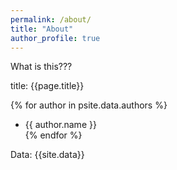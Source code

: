 ```yaml
---
permalink: /about/
title: "About"
author_profile: true
---
```

What is this???

title: {{page.title}}

{% for author in psite.data.authors %}
- {{ author.name }} </br>
{% endfor %}

Data:
{{site.data}}